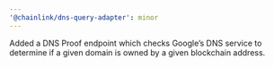 ```yaml
---
'@chainlink/dns-query-adapter': minor
---
```


Added a DNS Proof endpoint which checks Google’s DNS service to determine if a given domain is owned by a given blockchain address.
